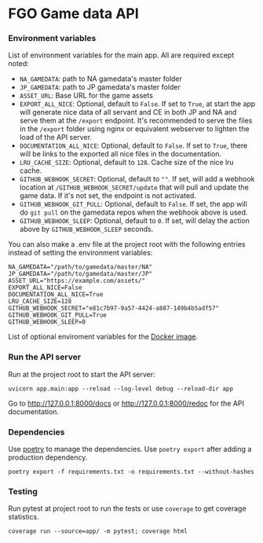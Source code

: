 # FGO Game data API

### Environment variables

List of environment variables for the main app. All are required except noted:
- `NA_GAMEDATA`: path to NA gamedata's master folder
- `JP_GAMEDATA`: path to JP gamedata's master folder
- `ASSET_URL`: Base URL for the game assets
- `EXPORT_ALL_NICE`: Optional, default to `False`. If set to `True`, at start the app will generate nice data of all servant and CE in both JP and NA and serve them at the `/export` endpoint. It's recommended to serve the files in the `/export` folder using nginx or equivalent webserver to lighten the load of the API server.
- `DOCUMENTATION_ALL_NICE`: Optional, default to `False`. If set to `True`, there will be links to the exported all nice files in the documentation.
- `LRU_CACHE_SIZE`: Optional, default to `128`. Cache size of the nice lru cache.
- `GITHUB_WEBHOOK_SECRET`: Optional, default to `""`. If set, will add a webhook location at `/GITHUB_WEBHOOK_SECRET/update` that will pull and update the game data. If it's not set, the endpoint is not activated.
- `GITHUB_WEBHOOK_GIT_PULL`: Optional, default to `False`. If set, the app will do `git pull` on the gamedata repos when the webhook above is used.
- `GITHUB_WEBHOOK_SLEEP`: Optional, default to `0`. If set, will delay the action above by `GITHUB_WEBHOOK_SLEEP` seconds.

You can also make a .env file at the project root with the following entries instead of setting the environment variables:
```
NA_GAMEDATA="/path/to/gamedata/master/NA"
JP_GAMEDATA="/path/to/gamedata/master/JP"
ASSET_URL="https://example.com/assets/"
EXPORT_ALL_NICE=False
DOCUMENTATION_ALL_NICE=True
LRU_CACHE_SIZE=128
GITHUB_WEBHOOK_SECRET="e81c7b97-9a57-4424-a887-149b4b5adf57"
GITHUB_WEBHOOK_GIT_PULL=True
GITHUB_WEBHOOK_SLEEP=0
```

List of optional enviroment variables for the [Docker image](https://github.com/tiangolo/uvicorn-gunicorn-docker#environment-variables).

### Run the API server

Run at the project root to start the API server:
```
uvicorn app.main:app --reload --log-level debug --reload-dir app
```

Go to http://127.0.0.1:8000/docs or http://127.0.0.1:8000/redoc for the API documentation.

### Dependencies

Use [poetry](https://python-poetry.org/docs/) to manage the dependencies. Use `poetry export` after adding a production dependency.

```
poetry export -f requirements.txt -o requirements.txt --without-hashes
```

### Testing

Run pytest at project root to run the tests or use `coverage` to get coverage statistics.

```
coverage run --source=app/ -m pytest; coverage html
```
